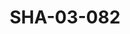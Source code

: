 ---
pid: SHA-03-082
title: SHA-03-082
language: ar
original_label: 
rights: شرحبيل احمد
location_of_original: شرحبيل احمد
photographer_or_studio: 
scanned_from: photograph 10.2 by 15.2
_date: 1960s
location: الخرطوم
description: شرحبيل احمد ومهدي علي في حفل زواج
additional_notes: 
permission_display: 'yes'
on_server: 'no'
on_website: 'no'
permalink: /photopages/ar/SHA-03-082
layout: photo-page
---